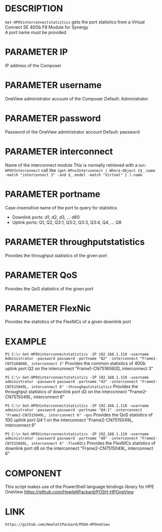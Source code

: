 # DESCRIPTION
   `Get-HPOVinterconnectstatistics` gets the port statistics from a Virtual Connect SE 40Gb F8 Module for Synergy   
   A port name must be provided
       
# PARAMETER IP
  IP address of the Composer
    
# PARAMETER username
  OneView administrator account of the Composer
  Default: Administrator
  
# PARAMETER password
  Password of the OneView administrator account 
  Default: password
  
# PARAMETER interconnect
  Name of the interconnect module
  This is normally retrieved with a `Get-HPOVInterconnect` call like `(get-HPovInterconnect | Where-Object {$_.name -match "interconnect 3" -and $_.model -match "Virtual" } ).name`
  
# PARAMETER portname
  Case-insensitive name of the port to query for statistics
  - Downlink ports: d1, d2, d3, ... d60
  - Uplink ports: Q1, Q2, Q3:1, Q3:2, Q3:3, Q3:4, Q4, ... Q8 

# PARAMETER throughputstatistics 
  Provides the throughput statistics of the given port 
   
# PARAMETER QoS
  Provides the QoS statistics of the given port 

# PARAMETER FlexNic
  Provides the statistics of the FlexNICs of a given downlink port 

# EXAMPLE
  `PS C:\> Get-HPOVinterconnectstatistics -IP 192.168.1.110 -username Administrator -password password -portname "Q2" -interconnect "Frame1-CN7516060D, interconnect 3"`
  Provides the common statistics of 40Gb uplink port Q2 on the interconnect "Frame1-CN7516060D, interconnect 3"
  
  `PS C:\> Get-HPOVinterconnectstatistics -IP 192.168.1.110 -username administrator -password password -portname "d2" -interconnect "Frame2-CN7515049L, interconnect 6" -throughputstatistics`
  Provides the throughput statistics of downlink port d2 on the interconnect "Frame2-CN7515049L, interconnect 6"
  
  `PS C:\> Get-HPOVinterconnectstatistics -IP 192.168.1.110 -username administrator -password password -portname "Q4:1" -interconnect "Frame2-CN7515049L, interconnect 6" -qos`
  Provides the QoS statistics of 10G uplink port Q4:1 on the interconnect "Frame2-CN7515049L, interconnect 6"

  `PS C:\> Get-HPOVinterconnectstatistics -IP 192.168.1.110 -username administrator -password password -portname "d8" -interconnect "Frame2-CN7515049L, interconnect 6" -flexNICs`
  Provides the FlexNICs statistics of downlink port d8 on the interconnect "Frame2-CN7515049L, interconnect 6"

# COMPONENT
  This script makes use of the PowerShell language bindings library for HPE OneView
  https://github.com/HewlettPackard/POSH-HPOneView

# LINK
    https://github.com/HewlettPackard/POSH-HPOneView
  
